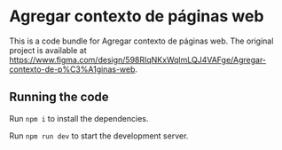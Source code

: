 
  # Agregar contexto de páginas web

  This is a code bundle for Agregar contexto de páginas web. The original project is available at https://www.figma.com/design/598RIqNKxWqlmLQJ4VAFge/Agregar-contexto-de-p%C3%A1ginas-web.

  ## Running the code

  Run `npm i` to install the dependencies.

  Run `npm run dev` to start the development server.
  